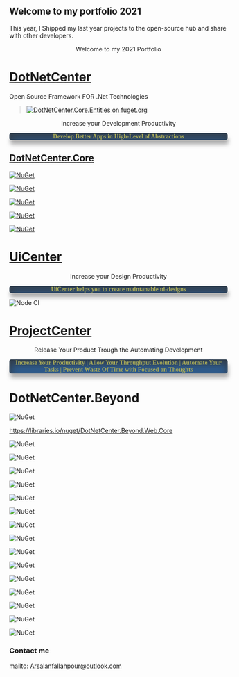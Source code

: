 ## Welcome to my portfolio 2021
This year, I Shipped my last year projects to the open-source hub
and share with other developers. 

<span style="text-align:center;display:block;width:100%;">Welcome to my 2021 Portfolio</span>

# <a href="https://github.com/arsalanfallahpour/DotNetCenter/">DotNetCenter</a>
Open Source Framework FOR .Net Technologies
>  [![DotNetCenter.Core.Entities on fuget.org](https://www.fuget.org/packages/DotNetCenter.Core.Entities/badge.svg)](https://www.fuget.org/packages/DotNetCenter.Core.Entities)

<span style="text-align:center;display:block;width:100%;">Increase your Development Productivity</span>

<span style="font-weight: bold;font-family: Tahoma;background-color: rgba(45,95,150);color: #abac58;box-shadow: rgba(150,150,150, .8) 2px 10px 10px, rgba(51,51,51, .8) inset 2px 10px 20px 2px;display:block;width:100%;border-radius: 5px;text-align: center;opacity: 1;">Develop Better Apps in High-Level of Abstractions</span>

## <a href="https://arsalanfallahpour.github.io/DotNetCenter/">DotNetCenter.Core</a>
[![NuGet](https://img.shields.io/nuget/v/dotnetcenter.core?color=%2300BBFF&label=nuget%20DotnetCenter.Core&logoColor=%23FFF&style=for-the-badge)](https://www.nuget.org/packages/DotNetCenter.Core/)

[![NuGet](https://img.shields.io/nuget/v/dotnetcenter.core.linq?color=%2300BBFF&label=nuget%20DotnetCenter.Core.Linq&logoColor=%23FFF&style=for-the-badge)](https://www.nuget.org/packages/DotNetCenter.Core.Linq/)

[![NuGet](https://img.shields.io/nuget/v/dotnetcenter.core.entities?color=%2300BBFF&label=nuget%20DotnetCenter.Core.Entities&logoColor=%23FFF&style=for-the-badge)](https://www.nuget.org/packages/DotNetCenter.Core.Entities/)

[![NuGet](https://img.shields.io/nuget/v/dotnetcenter.core.errorhandlers?color=%2300BBFF&label=nuget%20DotnetCenter.Core.ErrorHandlers&logoColor=%23FFF&style=for-the-badge)](https://www.nuget.org/packages/DotNetCenter.Core.ErrorHandlers/)

[![NuGet](https://img.shields.io/nuget/v/dotnetcenter.core.exceptionhandlers?color=%2300BBFF&label=nuget%20DotnetCenter.Core.ExceptionHandlers&logoColor=%23FFF&style=for-the-badge)](https://www.nuget.org/packages/DotNetCenter.Core.ExceptionHandlers/)

# <a href="https://github.com/arsalanfallahpour/UiCenter/">UiCenter</a>
<span style="text-align:center;display:block;width:100%;">Increase your Design Productivity</span>

<span style="font-weight: bold;font-family: Tahoma;background-color: rgba(45,95,150);color: #abac58;box-shadow: rgba(150,150,150, .8) 2px 10px 10px, rgba(51,51,51, .8) inset 2px 10px 20px 2px;display:block;width:100%;border-radius: 5px;text-align: center;opacity: 1;">UiCenter helps you to create maintanable ui-designs</span>

![Node CI](https://img.shields.io/github/package-json/v/arsalanfallahpour/uicenter?color=%2300BBFF&label=Nuget%20UiCenter%20&logoColor=%23FFF&style=for-the-badge)

# <a href="https://github.com/arsalanfallahpour/ProjectCenter/">ProjectCenter</a>
<span style="text-align:center;display:block;width:100%;">Release Your Product Trough the Automating Development</span>

<span style="font-weight: bold;font-family: Tahoma;background-color: rgba(45,95,150);color: #abac58;box-shadow: rgba(150,150,150, .8) 2px 10px 10px, rgba(51,51,51, .8) inset 2px 10px 20px 2px;display:block;width:100%;border-radius: 5px;text-align: center;opacity: 1;">Increase Your Productivity | Allow Your Throughput Evolution | Automate Your Tasks | Prevent Waste Of Time with Focused on Thoughts</span>


# DotNetCenter.Beyond
![NuGet](https://img.shields.io/tokei/lines/github/arsalanfallahpour/DotNetCenter.Beyond?color=darkgreen&label=total%20lines%20of%20source%20code)

https://libraries.io/nuget/DotNetCenter.Beyond.Web.Core

![NuGet](https://img.shields.io/nuget/dt/DotNetCenter.Beyond.Web.Core?label=nuge%20package%20download%20Web.Core)

![NuGet](https://img.shields.io/nuget/dt/DotNetCenter.Beyond.Web.Identity.Core?label=nuge%20package%20download%20Identity.Core)

![NuGet](https://img.shields.io/nuget/dt/DotNetCenter.Beyond.Web.Logging.Core?label=nuge%20package%20download%20Web.Logging.Core)

![NuGet](https://img.shields.io/nuget/dt/DotNetCenter.Beyond.Web.Logging?label=nuge%20package%20download%20Web.Logging)

![NuGet](https://img.shields.io/nuget/dt/DotNetCenter.Beyond.Web.Identity.Services?label=nuge%20package%20download%20Web.Identity.Services)

![NuGet](https://img.shields.io/nuget/dt/DotNetCenter.Beyond.Web.Identity.Infrastructure.SqlServer?label=nuge%20package%20download%20Web.Identity.Infrastructure.SqlServer)

![NuGet](https://img.shields.io/nuget/dt/DotNetCenter.Beyond.Web.Identity.ObjRelMapping?label=nuge%20package%20download%20Web.Identity.ObjRelMapping)

![NuGet](https://img.shields.io/nuget/dt/DotNetCenter.Beyond.Web.Api?label=nuge%20package%20download%20Web.Api)

![NuGet](https://img.shields.io/nuget/dt/DotNetCenter.Beyond.Web.Projects.Configuration?label=nuge%20package%20download%20Web.Projects.Configuration)

![NuGet](https://img.shields.io/nuget/dt/DotNetCenter.Beyond.Web.Projects.Configuration.Core?label=nuge%20package%20download%20Web.Projects.Configuration)

![NuGet](https://img.shields.io/nuget/dt/DotNetCenter.Beyond.Web.Mvc.RazorPages?label=nuge%20package%20download%20Web.Mvc.RazorPages)

![NuGet](https://img.shields.io/nuget/dt/DotNetCenter.Beyond.Mapping.Core?label=nuge%20package%20download%20Mapping.Core)

![NuGet](https://img.shields.io/nuget/dt/DotNetCenter.Beyond.Mapping?label=nuge%20package%20download%20Mapping)

![NuGet](https://img.shields.io/nuget/dt/DotNetCenter.Beyond.Validation.ExceptionHandlers?label=nuge%20package%20download%Validation.ExceptionHandlers)

![NuGet](https://img.shields.io/nuget/dt/DotNetCenter.Beyond.Mediation?label=nuge%20package%20download%20yond.Mediation)




### Contact me

mailto: Arsalanfallahpour@outlook.com

